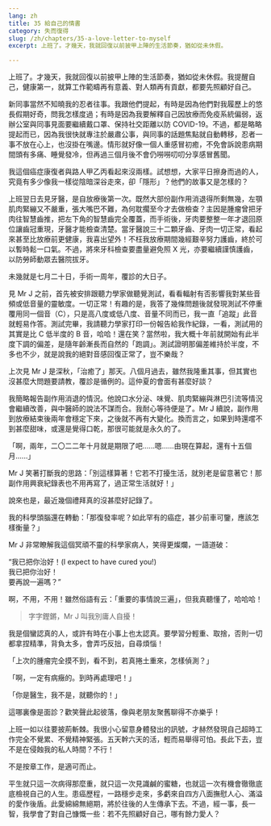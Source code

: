 ```yaml
---
lang: zh
title: 35 給自己的情書
category: 失而復得
slug: /zh/chapters/35-a-love-letter-to-myself
excerpt: 上班了。才幾天，我就回復以前披甲上陣的生活節奏，猶如從未休假。

---
```


<p class="cn">上班了。才幾天，我就回復以前披甲上陣的生活節奏，猶如從未休假。我提醒自己，健康第一，就算工作範疇再有意義、對人類再有貢獻，都要先照顧好自己。
 
<p class="cn">新同事當然不知曉我的忍者往事。我跟他們提起，有時是因為他們對我履歷上的悠長假期好奇，問我怎樣度過；有時是因為我要解釋自己因放療而免疫系統偏弱，返辦公室與同事見面要繼續戴口罩、保持社交距離以防 COVID-19。不過，都是略略提起而已，因為我很快就專注於嚴肅公事，與同事的話題焦點就自動轉移，忍者一事不放在心上，也沒掛在嘴邊。情形就好像一個人重感冒初癒，不免會訴說患病期間頭有多痛、睡覺發冷，但再過三個月後不會仍嘮嘮叨叨分享感冒舊聞。
 
<p class="cn">我這個癌症康復者與路人甲乙丙看起來沒兩樣。試想想，大家平日擦身而過的人，究竟有多少像我一樣從陰暗深谷走來，卻「隱形」？他們的故事又是怎樣的？
 
<p class="cn">上班翌日去見牙醫，是自放療後第一次。既然大部份副作用消退得所剩無幾，左顎肌肉緊繃又不嚴重，張大嘴巴不難，為何耽擱至今才去做檢查？主因是腫瘤曾把牙肉往智慧齒推，把左下角的智慧齒完全覆蓋，而手術後，牙肉要整整一年才退回原位讓齒冠重現，牙醫才能檢查清楚。當牙醫說三十二顆牙齒、牙肉一切正常，看起來甚至比放療前更健康，我喜出望外！不枉我放療期間幾經艱辛努力護齒，終於可以暫時鬆一口氣。不過，將來牙科檢查要盡量避免照 X 光，亦要繼續謹慎護齒，以防勞師動眾去醫院拔牙。
 
<p class="cn">未幾就是七月二十日，手術一周年，覆診的大日子。
 
<p class="cn">見 Mr J 之前，首先被安排跟聽力學家做聽覺測試，看看輻射有否影響我對某些音頻或低音量的靈敏度。一切正常！有趣的是，我答了幾條問題後就發現測試不停重覆用同一個音（C），只是高八度或低八度、音量不同而已，我一直「追蹤」此音就輕易作答。測試完畢，我請聽力學家打印一份報告給我作紀錄，一看，測試用的其實是比 C 低半度的 B 音，哈哈！還在笑？當然啦，我大概十年前就開始有此半度下調的偏差，是隨年齡漸長而自然的「跑調」。測試證明那偏差維持於半度，不多也不少，就是說我的絕對音感回復正常了，豈不樂哉？
 
<p class="cn">上次見 Mr J 是深秋，「治癒了」那天。八個月過去，雖然我隆重其事，但其實也沒甚麼大問題要請教，覆診是循例的。這仲夏的會面有甚麼好談？
 
<p class="cn">我簡略報告副作用消退的情況。他說口水分泌、味覺、肌肉緊繃與淋巴引流等情況會繼續改善，與中醫師的說法不謀而合。我耐心等待便是了。Mr J 續說，副作用到放療結束後兩年會穩定下來，之後就不再有大變化。換而言之，如果到時還嚐不到甚麼甜味，或還是覺得口乾，那很可能就是永久的了。
 
<p class="cn">「啊，兩年，二〇二二年十月就是期限了吧......嗯......由現在算起，還有十五個月......」
 
<p class="cn">Mr J 笑著打斷我的思路：「別這樣算著！它若不打擾生活，就別老是留意著它！那副作用興衰紀錄表也不用再寫了，過正常生活就好！」

<p class="cn">說來也是，最近幾個禮拜真的沒甚麼好記錄了。

<p class="cn">我的科學頭腦還在轉動：「那復發率呢？如此罕有的癌症，甚少前車可鑒，應該怎樣衡量？」
 
<p class="cn">Mr J 非常瞭解我這個冥頑不靈的科學家病人，笑得更燦爛，一語道破：
 
<q class="cn">我已把你治好！(I expect to have cured you!)<br>我已把你治好！<br>要再說一遍嗎？

<p class="cn">啊，不用，不用！雖然俗語有云：「重要的事情說三遍」，但我真聽懂了，哈哈哈！

<blockquote class="cn">字字鏗鏘，Mr J 叫我別庸人自擾！</blockquote>

<p class="cn">我是個蠻認真的人，或許有時在小事上也太認真。要學習分輕重、取捨，否則一切都拿捏精準，背負太多，會弄巧反拙，自尋煩惱！

<p class="cn">「上次的腫瘤完全摸不到，看不到，若真捲土重來，怎樣偵測？」

<p class="cn">「啊，一定有病癥的。到時再處理吧！」

<p class="cn">「你是醫生，我不是，就聽你的！」

<p class="cn">這哪裏像是面診？歡笑聲此起彼落，像與老朋友聚舊聊得不亦樂乎！

<p class="cn">上班一如以往要披荊斬棘。我很小心留意身體發出的訊號，才赫然發現自己超時工作完全不覺累、不覺精神緊張。五天幹六天的活，輕而易舉得可怕。長此下去，豈不是在侵蝕我的私人時間？不行！

<p class="cn">不是按章工作，是適可而止。

<p class="cn">平生就只這一次病得那麼重，就只這一次見識鹹的蜜糖，也就這一次有機會徹徹底底檢視自己的人生。患癌歷程，一路穩步走來，多虧來自四方八面撫慰人心、滿溢的愛作後盾。此愛綿綿無絕期，將於往後的人生傳承下去。不過，經一事，長一智，我學會了對自己慷慨一些：若不先照顧好自己，哪有餘力愛人？